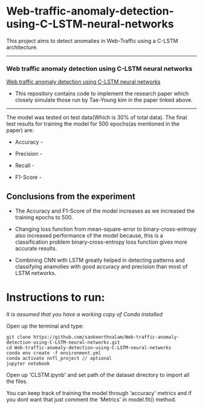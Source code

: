 # Web-traffic-anomaly-detection-using-C-LSTM-neural-networks
This project aims to detect anomalies in Web-Traffic using a C-LSTM architecture.  

---

### Web traffic anomaly detection using C-LSTM neural networks 

[Web traffic anomaly detection using C-LSTM neural networks ](http://sclab.yonsei.ac.kr/publications/Papers/IJ/2018_ESWA_TYK.pdf)

- This repository contains code to implement the research paper which closely simulate those run by Tae-Young kim in the paper linked above.

---

The model was tested on test data(Which is 30% of total data). The final test results for training the model for 500 epochs(as mentioned in the paper) are:

- Accuracy - 

- Precision -

- Recall -

- F1-Score -

## Conclusions from the experiment

- The Accuracy and F1-Score of the model increases as we increased the training epochs to 500.

- Changing loss function from mean-square-error to binary-cross-entropy also increased performance of the model because, this is a classification problem binary-cross-entropy loss function gives more accurate results.

- Combining CNN with LSTM greatly helped in detecting patterns and classifying anamolies with good accuracy and precision than most of LSTM networks.


# Instructions to run:

*It is assumed that you have a working copy of Conda installed*

Open up the terminal and type:

    git clone https://github.com/sankeerthnalam/Web-traffic-anomaly-detection-using-C-LSTM-neural-networks.git
    cd Web-traffic-anomaly-detection-using-C-LSTM-neural-networks
    conda env create -f environment.yml
    conda activate nnfl_project // optional
    jupyter notebook

Open up 'CLSTM.ipynb' and set path of the dataset directory to import all the files.

You can keep track of training the model through 'accuracy' metrics and if you dont want that just comment the 'Metrics' in model.fit() method.
